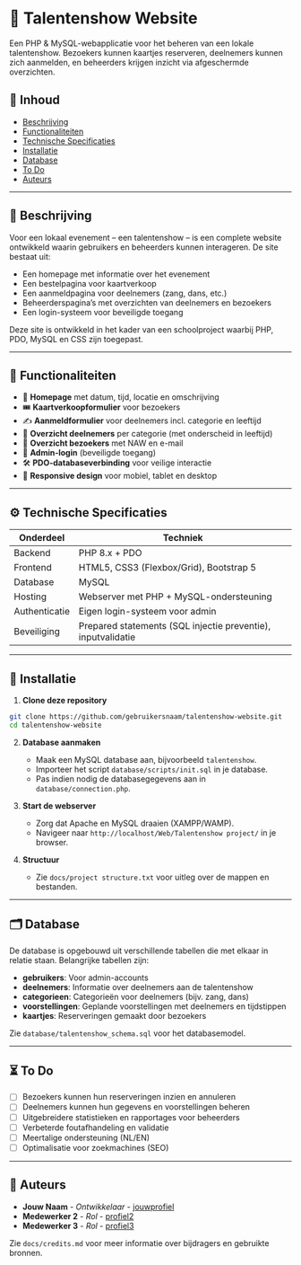 # 🎤 Talentenshow Website

Een PHP & MySQL-webapplicatie voor het beheren van een lokale talentenshow. Bezoekers kunnen kaartjes reserveren, deelnemers kunnen zich aanmelden, en beheerders krijgen inzicht via afgeschermde overzichten.

## 📌 Inhoud

- [Beschrijving](#beschrijving)
- [Functionaliteiten](#functionaliteiten)
- [Technische Specificaties](#technische-specificaties)
- [Installatie](#installatie)
- [Database](#database)
- [To Do](#to-do)
- [Auteurs](#auteurs)

---

## 📝 Beschrijving

Voor een lokaal evenement – een talentenshow – is een complete website ontwikkeld waarin gebruikers en beheerders kunnen interageren. De site bestaat uit:

- Een homepage met informatie over het evenement
- Een bestelpagina voor kaartverkoop
- Een aanmeldpagina voor deelnemers (zang, dans, etc.)
- Beheerderspagina’s met overzichten van deelnemers en bezoekers
- Een login-systeem voor beveiligde toegang

Deze site is ontwikkeld in het kader van een schoolproject waarbij PHP, PDO, MySQL en CSS zijn toegepast.

---

## 🚀 Functionaliteiten

- 📅 **Homepage** met datum, tijd, locatie en omschrijving
- 🎟️ **Kaartverkoopformulier** voor bezoekers
- ✍️ **Aanmeldformulier** voor deelnemers incl. categorie en leeftijd
- 🧾 **Overzicht deelnemers** per categorie (met onderscheid in leeftijd)
- 🧾 **Overzicht bezoekers** met NAW en e-mail
- 🔐 **Admin-login** (beveiligde toegang)
- 🛠️ **PDO-databaseverbinding** voor veilige interactie
- 📱 **Responsive design** voor mobiel, tablet en desktop

---

## ⚙️ Technische Specificaties

| Onderdeel     | Techniek           |
|---------------|--------------------|
| Backend       | PHP 8.x + PDO      |
| Frontend      | HTML5, CSS3 (Flexbox/Grid), Bootstrap 5 |
| Database      | MySQL              |
| Hosting       | Webserver met PHP + MySQL-ondersteuning |
| Authenticatie | Eigen login-systeem voor admin |
| Beveiliging   | Prepared statements (SQL injectie preventie), inputvalidatie |

---

## 💾 Installatie

1. **Clone deze repository**  
```bash
git clone https://github.com/gebruikersnaam/talentenshow-website.git
cd talentenshow-website
```
2. **Database aanmaken**
   - Maak een MySQL database aan, bijvoorbeeld `talentenshow`.
   - Importeer het script `database/scripts/init.sql` in je database.
   - Pas indien nodig de databasegegevens aan in `database/connection.php`.

3. **Start de webserver**
   - Zorg dat Apache en MySQL draaien (XAMPP/WAMP).
   - Navigeer naar `http://localhost/Web/Talentenshow project/` in je browser.

4. **Structuur**
   - Zie `docs/project structure.txt` voor uitleg over de mappen en bestanden.

---

## 🗂️ Database

De database is opgebouwd uit verschillende tabellen die met elkaar in relatie staan. Belangrijke tabellen zijn:

- **gebruikers**: Voor admin-accounts
- **deelnemers**: Informatie over deelnemers aan de talentenshow
- **categorieen**: Categorieën voor deelnemers (bijv. zang, dans)
- **voorstellingen**: Geplande voorstellingen met deelnemers en tijdstippen
- **kaartjes**: Reserveringen gemaakt door bezoekers

Zie `database/talentenshow_schema.sql` voor het databasemodel.

---

## ⏳ To Do

- [ ] Bezoekers kunnen hun reserveringen inzien en annuleren
- [ ] Deelnemers kunnen hun gegevens en voorstellingen beheren
- [ ] Uitgebreidere statistieken en rapportages voor beheerders
- [ ] Verbeterde foutafhandeling en validatie
- [ ] Meertalige ondersteuning (NL/EN)
- [ ] Optimalisatie voor zoekmachines (SEO)

---

## 👤 Auteurs

- **Jouw Naam** - *Ontwikkelaar* - [jouwprofiel](https://github.com/jouwgebruikersnaam)
- **Medewerker 2** - *Rol* - [profiel2](https://github.com/gebruiker2)
- **Medewerker 3** - *Rol* - [profiel3](https://github.com/gebruiker3)

Zie `docs/credits.md` voor meer informatie over bijdragers en gebruikte bronnen.
